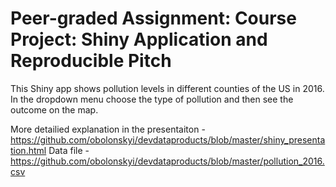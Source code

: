 # Peer-graded Assignment: Course Project: Shiny Application and Reproducible Pitch

This Shiny app shows pollution levels in different counties of the US in 2016. In the dropdown menu choose the type of pollution and then see the outcome on the map. 

More detailied explanation in the presentaiton - https://github.com/obolonskyi/devdataproducts/blob/master/shiny_presentation.html
Data file - https://github.com/obolonskyi/devdataproducts/blob/master/pollution_2016.csv